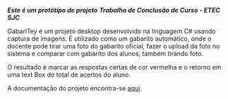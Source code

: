***Este é um protótipo de projeto***
***Trabalho de Conclusão de Curso - ETEC SJC***

GabariTey é um projeto desktop desenvolvido na linguagem C# usando captura de imagens. É utilizado como um gabarito automático, onde o docente pode tirar uma foto do gabarito oficial, fazer o upload da foto no sistema e comparar com gabarito dos alunos, também tirando foto.

O resultado é marcar as respostas certas de cor vermelha e o retorno em uma text
Box do total de acertos do aluno.

A documentação do projeto encontra-se [aqui](https://drive.google.com/file/d/0B4wHrnpkylGScTRCQWhISHZqVGM/view?usp=sharing).

